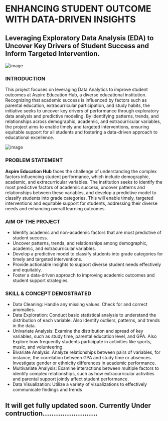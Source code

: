# ENHANCING STUDENT OUTCOME WITH DATA-DRIVEN INSIGHTS 
## Leveraging Exploratory Data Analysis (EDA) to Uncover Key Drivers of Student Success and Inform Targeted Intervention.
![image](https://github.com/user-attachments/assets/661378d7-f087-42e5-b76c-2326509cf643)

### INTRODUCTION
This project focuses on leveraging Data Analytics to improve student outcomes at Aspire Education Hub, a diverse educational institution. Recognizing that academic success is influenced by factors such as parental education, extracurricular participation, and study habits, the initiative seeks to uncover key drivers of performance through exploratory data analysis and predictive modeling. By identifying patterns, trends, and relationships across demographic, academic, and extracurricular variables, the project aims to enable timely and targeted interventions, ensuring equitable support for all students and fostering a data-driven approach to educational excellence.

![image](https://github.com/user-attachments/assets/9489b374-8498-43cb-8306-9c1543a8a5fb)

### PROBLEM STATEMENT
**Aspire Education Hub** faces the challenge of understanding the complex factors influencing student performance, which include demographic, academic, and extracurricular variables. The institution seeks to identify the most predictive factors of academic success, uncover patterns and relationships between these variables, and develop a predictive model to classify students into grade categories. This will enable timely, targeted interventions and equitable support for students, addressing their diverse needs and enhancing overall learning outcomes.

### AIM OF THE PROJECT
- Identify academic and non-academic factors that are most predictive of student success.
- Uncover patterns, trends, and relationships among demographic, academic, and extracurricular variables.
- Develop a predictive model to classify students into grade categories for timely and targeted interventions.
- Provide actionable insights to support diverse student needs effectively and equitably.
- Foster a data-driven approach to improving academic outcomes and student support strategies.

### SKILL & CONCEPT DEMOSTRATED
- Data Cleaning: Handle any missing values.  Check for and correct anomalies.
- Data Exploration: Conduct basic statistical analysis to understand the distribution of each variable. Also Identify outliers, patterns, and trends in the data.
- Univariate Analysis: Examine the distribution and spread of key variables, such as study time, parental education level, and GPA. Also Explore how frequently students participate in activities like sports, music, and volunteering.
- Bivariate Analysis: Analyze relationships between pairs of variables, for instance, the correlation between GPA and study time or absences. Investigate gender or ethnicity differences in academic performance.
- Multivariate Analysis: Examine interactions between multiple factors to identify complex relationships, such as how extracurricular activities and parental support jointly affect student performance.
- Data Visualization: Utilize a variety of visualizations to effectively communicate
findings and trends























## It will get fully updated soon. Currently Under contruction.........................
